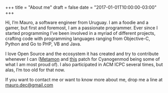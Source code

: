 +++
title = "About me"
draft = false
date = "2017-01-01T10:00:00-03:00"
+++

Hi, I’m Mauro, a software engineer from Uruguay. I am a foodie and a gamer, but first and foremost, I am a passionate programmer.
Ever since I started programming I’ve been involved in a myriad of different projects, crafting code with programming languages ranging from Objective-C, Python and Go to PHP, VB and Java.

I love Open Source and the ecosystem it has created and try to contribute whenever 
I can ([Metamon](https://github.com/tryolabs/metamon) and 
[this](https://github.com/CyanogenMod/android_packages_apps_DeskClock/commit/e01d81ca81b29329a5c4130321314d087a9958f5) 
patch for Cyanogenmod being some of what I am most proud of). I also participated 
in ACM ICPC several times, but alas, I’m too old for that now.

If you want to contact me or want to know more about me, drop me a line at mauro.dec@gmail.com

